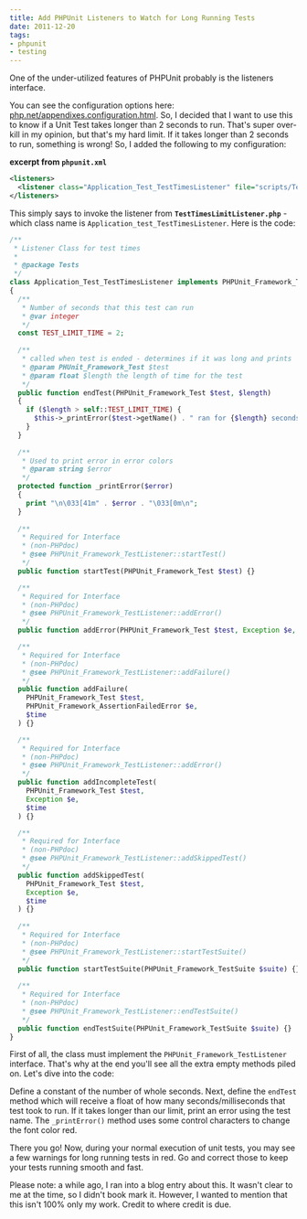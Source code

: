 ```yaml
---
title: Add PHPUnit Listeners to Watch for Long Running Tests
date: 2011-12-20
tags:
- phpunit
- testing
---
```

One of the under-utilized features of PHPUnit probably is the listeners interface.  

<!--more-->

You can see the configuration options here: [php.net/appendixes.configuration.html](http://www.phpunit.de/manual/current/en/appendixes.configuration.html).  So, I decided that I want to use this to know if a Unit Test takes longer than 2 seconds to run.  That's super over-kill in my opinion, but that's my hard limit.  If it takes longer than 2 seconds to run, something is wrong!  So, I added the following to my configuration:

**excerpt from `phpunit.xml`**

```xml
<listeners>
  <listener class="Application_Test_TestTimesListener" file="scripts/TestTimesLimitListener.php"></listener>
</listeners>
```

This simply says to invoke the listener from **`TestTimesLimitListener.php`** - which class name is `Application_test_TestTimesListener`.  Here is the code:

```php
/**
 * Listener Class for test times
 * 
 * @package Tests
 */
class Application_Test_TestTimesListener implements PHPUnit_Framework_TestListener
{
  /**
   * Number of seconds that this test can run
   * @var integer
   */
  const TEST_LIMIT_TIME = 2;
    
  /**
   * called when test is ended - determines if it was long and prints
   * @param PHUnit_Framework_Test $test
   * @param float $length the length of time for the test
   */
  public function endTest(PHPUnit_Framework_Test $test, $length)
  {
    if ($length > self::TEST_LIMIT_TIME) {
      $this->_printError($test->getName() . " ran for {$length} seconds");
    }
  }
    
  /**
   * Used to print error in error colors
   * @param string $error
   */
  protected function _printError($error)
  {
    print "\n\033[41m" . $error . "\033[0m\n";
  }
    
  /**
   * Required for Interface
   * (non-PHPdoc)
   * @see PHPUnit_Framework_TestListener::startTest()
   */
  public function startTest(PHPUnit_Framework_Test $test) {}

  /**
   * Required for Interface
   * (non-PHPdoc)
   * @see PHPUnit_Framework_TestListener::addError()
   */
  public function addError(PHPUnit_Framework_Test $test, Exception $e, $time) {}

  /**
   * Required for Interface
   * (non-PHPdoc)
   * @see PHPUnit_Framework_TestListener::addFailure()
   */
  public function addFailure(
    PHPUnit_Framework_Test $test, 
    PHPUnit_Framework_AssertionFailedError $e, 
    $time
  ) {}

  /**
   * Required for Interface
   * (non-PHPdoc)
   * @see PHPUnit_Framework_TestListener::addError()
   */
  public function addIncompleteTest(
    PHPUnit_Framework_Test $test, 
    Exception $e, 
    $time
  ) {}

  /**
   * Required for Interface
   * (non-PHPdoc)
   * @see PHPUnit_Framework_TestListener::addSkippedTest()
   */
  public function addSkippedTest(
    PHPUnit_Framework_Test $test, 
    Exception $e, 
    $time
  ) {}
    
  /**
   * Required for Interface
   * (non-PHPdoc)
   * @see PHPUnit_Framework_TestListener::startTestSuite()
   */
  public function startTestSuite(PHPUnit_Framework_TestSuite $suite) {}
    
  /**
   * Required for Interface
   * (non-PHPdoc)
   * @see PHPUnit_Framework_TestListener::endTestSuite()
   */
  public function endTestSuite(PHPUnit_Framework_TestSuite $suite) {}	
}
```

First of all, the class must implement the `PHPUnit_Framework_TestListener` interface.  That's why at the end you'll see all the extra empty methods piled on.  Let's dive into the code:

Define a constant of the number of whole seconds.  Next, define the `endTest` method which will receive a float of how many seconds/milliseconds that test took to run.  If it takes longer than our limit, print an error using the test name.  The `_printError()` method uses some control characters to change the font color red.  

There you go!  Now, during your normal execution of unit tests, you may see a few warnings for long running tests in red.  Go and correct those to keep your tests running smooth and fast.

Please note: a while ago, I ran into a blog entry about this.  It wasn't clear to me at the time, so I didn't book mark it.  However, I wanted to mention that this isn't 100% only my work.  Credit to where credit is due.

